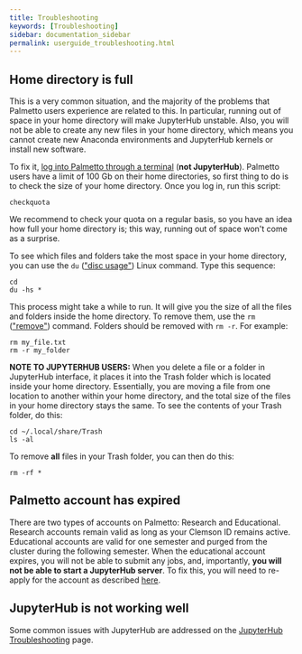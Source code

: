 ```yaml
---
title: Troubleshooting
keywords: [Troubleshooting]
sidebar: documentation_sidebar
permalink: userguide_troubleshooting.html
---
```


## Home directory is full

This is a very common situation, and the majority of the problems that Palmetto users experience are related to this. In particular, running out of space in your home directory will make JupyterHub unstable. Also, you will not be able to create any new files in your home directory, which means you cannot create new Anaconda environments and JupyterHub kernels or install new software.

To fix it, [log into Palmetto through a terminal](userguide_basic_usage.html) (**not JupyterHub**). Palmetto users have a limit of 100 Gb on their home directories, so first thing to do is to check the size of your home directory. Once you log in, run this script:

~~~
checkquota
~~~  

We recommend to check your quota on a regular basis, so you have an idea how full your home directory is; this way, running out of space won't come as a surprise.

To see which files and folders take the most space in your home directory, you can use the `du` (["disc usage"](http://www.linfo.org/du.html)) Linux command. Type this sequence:

~~~
cd
du -hs *
~~~

This process might take a while to run. It will give you the size of all the files and folders inside the home directory. To remove them, use the `rm` (["remove"](http://www.linfo.org/rm.html)) command. Folders should be removed with `rm -r`. For example:

~~~
rm my_file.txt
rm -r my_folder
~~~

**NOTE TO JUPYTERHUB USERS:** When you delete a file or a folder in JupyterHub interface, it places it into the Trash folder which is located inside your home directory. Essentially, you are moving a file from one location to another within your home directory, and the total size of the files in your home directory stays the same. To see the contents of your Trash folder, do this:

~~~
cd ~/.local/share/Trash
ls -al
~~~

To remove **all** files in your Trash folder, you can then do this:

~~~
rm -rf *
~~~

## Palmetto account has expired
There are two types of accounts on Palmetto: Research and Educational. Research accounts remain valid as long as your Clemson ID remains active. Educational accounts are valid for one semester and purged from the cluster during the following semester. When the educational account expires, you will not be able to submit any jobs, and, importantly, **you will not be able to start a JupyterHub server**. To fix this, you will need to re-apply for the account as described [here](index.html#obtaining-an-account).

## JupyterHub is not working well
Some common issues with JupyterHub are addressed on the [JupyterHub Troubleshooting](jupyterhub_troubleshooting.html) page.
